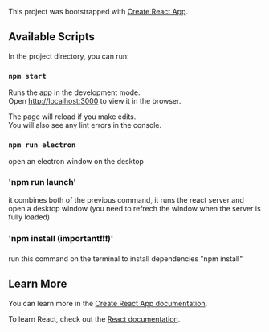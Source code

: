 This project was bootstrapped with [Create React App](https://github.com/facebook/create-react-app).

## Available Scripts

In the project directory, you can run:

### `npm start`

Runs the app in the development mode.<br>
Open [http://localhost:3000](http://localhost:3000) to view it in the browser.

The page will reload if you make edits.<br>
You will also see any lint errors in the console.

### `npm run electron`

open an electron window on the desktop

### 'npm run launch'

it combines both of the previous command, it runs the react server and open a desktop window (you need to refrech the window when the server is fully loaded)

### 'npm install (important❗️️️❗️❗️)'
run this command on the terminal to install dependencies "npm install"

## Learn More

You can learn more in the [Create React App documentation](https://facebook.github.io/create-react-app/docs/getting-started).

To learn React, check out the [React documentation](https://reactjs.org/).
